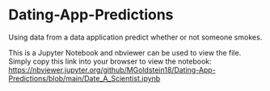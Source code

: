 # Dating-App-Predictions
Using data from a data application predict whether or not someone smokes. 

This is a Jupyter Notebook and nbviewer can be used to view the file. Simply copy this link into your browser to view the notebook: https://nbviewer.jupyter.org/github/MGoldstein18/Dating-App-Predictions/blob/main/Date_A_Scientist.ipynb
